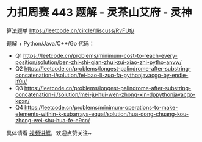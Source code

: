 # 力扣周赛 443 题解 - 灵茶山艾府 - 灵神

算法题单 https://leetcode.cn/circle/discuss/RvFUtj/

题解 + Python/Java/C++/Go 代码：
- Q1 https://leetcode.cn/problems/minimum-cost-to-reach-every-position/solution/ben-zhi-shi-qian-zhui-zui-xiao-zhi-pytho-anvw/
- Q2 https://leetcode.cn/problems/longest-palindrome-after-substring-concatenation-i/solution/fei-bao-li-zuo-fa-pythonjavacgo-by-endle-if9u/
- Q3 https://leetcode.cn/problems/longest-palindrome-after-substring-concatenation-ii/solution/mei-ju-hui-wen-zhong-xin-dppythonjavacgo-kpxn/
- Q4 https://leetcode.cn/problems/minimum-operations-to-make-elements-within-k-subarrays-equal/solution/hua-dong-chuang-kou-zhong-wei-shu-hua-fe-e9cn/

具体请看 [视频讲解](https://www.bilibili.com/video/BV17yZzYbEP8/)，欢迎点赞关注~
